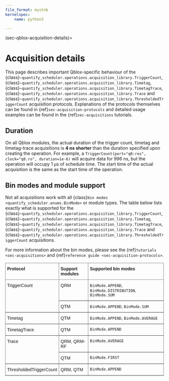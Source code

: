 ```yaml
---
file_format: mystnb
kernelspec:
    name: python3

---
```

(sec-qblox-acquisition-details)=

# Acquisition details

This page describes important Qblox-specific behaviour of the {class}`~quantify_scheduler.operations.acquisition_library.TriggerCount`, {class}`~quantify_scheduler.operations.acquisition_library.Timetag`, {class}`~quantify_scheduler.operations.acquisition_library.TimetagTrace`, {class}`~quantify_scheduler.operations.acquisition_library.Trace` and {class}`~quantify_scheduler.operations.acquisition_library.ThresholdedTriggerCount` acquisition protocols. Explanations of the protocols themselves can be found in {ref}`sec-acquisition-protocols` and detailed usage examples can be found in the {ref}`sec-acquisitions` tutorials.

## Duration

On all Qblox modules, the actual duration of the trigger count, timetag and timetag-trace acquisitions is **4 ns shorter** than the duration specified upon creating the operation. For example, a `TriggerCount(port="q0:res", clock="q0.ro", duration=1e-6)` will acquire data for 996 ns, but the operation will occupy 1 µs of schedule time. The start time of the actual acquisition is the same as the start time of the operation.

## Bin modes and module support

Not all acquisitions work with all {class}`bin modes <quantify_scheduler.enums.BinMode>` or module types. The table below lists exactly what is supported for the {class}`~quantify_scheduler.operations.acquisition_library.TriggerCount`, {class}`~quantify_scheduler.operations.acquisition_library.Timetag`, {class}`~quantify_scheduler.operations.acquisition_library.TimetagTrace`, {class}`~quantify_scheduler.operations.acquisition_library.Trace` and {class}`~quantify_scheduler.operations.acquisition_library.ThresholdedTriggerCount` acquisitions.

For more information about the bin modes, please see the {ref}`tutorials <sec-acquisitions>` and {ref}`reference guide <sec-acquisition-protocols>`.

<style type="text/css">
.tg  {border-collapse:collapse;border-spacing:0;}
.tg td{border-color:black;border-style:solid;border-width:1px;font-family:Arial, sans-serif;font-size:14px;
  overflow:hidden;padding:10px 5px;word-break:normal;}
.tg th{border-color:black;border-style:solid;border-width:1px;font-family:Arial, sans-serif;font-size:14px;
  font-weight:normal;overflow:hidden;padding:10px 5px;word-break:normal;}
.tg .tg-0pky{border-color:inherit;text-align:left;vertical-align:top}
</style>
<table class="tg"><thead>
  <tr>
    <th class="tg-0pky"><span style="font-weight:bold">Protocol</span></th>
    <th class="tg-0pky"><span style="font-weight:bold">Support modules</span></th>
    <th class="tg-0pky"><span style="font-weight:bold">Supported bin modes</span></th>
  </tr></thead>
<tbody>
  <tr>
    <td class="tg-0pky" rowspan="2">TriggerCount</td>
    <td class="tg-0pky">QRM</td>
    <td class="tg-0pky"><code>BinMode.APPEND</code>, <code>BinMode.DISTRIBUTION</code>, <code>BinMode.SUM</code></td>
  </tr>
  <tr>
    <td class="tg-0pky">QTM</td>
    <td class="tg-0pky"><code>BinMode.APPEND</code>, <code>BinMode.SUM</code></td>
  </tr>
  <tr>
    <td class="tg-0pky">Timetag</td>
    <td class="tg-0pky">QTM</td>
    <td class="tg-0pky"><code>BinMode.APPEND</code>, <code>BinMode.AVERAGE</code></td>
  </tr>
  <tr>
    <td class="tg-0pky">TimetagTrace</td>
    <td class="tg-0pky">QTM</td>
    <td class="tg-0pky"><code>BinMode.APPEND</code></td>
  </tr>
  <tr>
    <td class="tg-0pky" rowspan="2">Trace</td>
    <td class="tg-0pky">QRM, QRM-RF</td>
    <td class="tg-0pky"><code>BinMode.AVERAGE</code></td>
  </tr>
  <tr>
    <td class="tg-0pky">QTM</td>
    <td class="tg-0pky"><code>BinMode.FIRST</code></td>
  </tr>
  <tr>
    <td class="tg-0pky">ThresholdedTriggerCount</td>
    <td class="tg-0pky">QRM, QTM</td>
    <td class="tg-0pky"><code>BinMode.APPEND</code></td>
  </tr>
</tbody>
</table>
